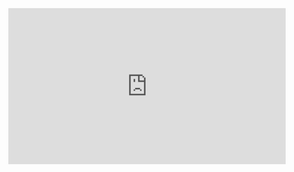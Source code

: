  <iframe width="560" height="315" src="https://www.youtube.com/embed/ooY-SMww3-0?si=pzyKE-IKAW8Yh6Wc" title="YouTube video player" frameborder="0" allow="accelerometer; autoplay; clipboard-write; encrypted-media; gyroscope; picture-in-picture; web-share" referrerpolicy="strict-origin-when-cross-origin" allowfullscreen></iframe>

